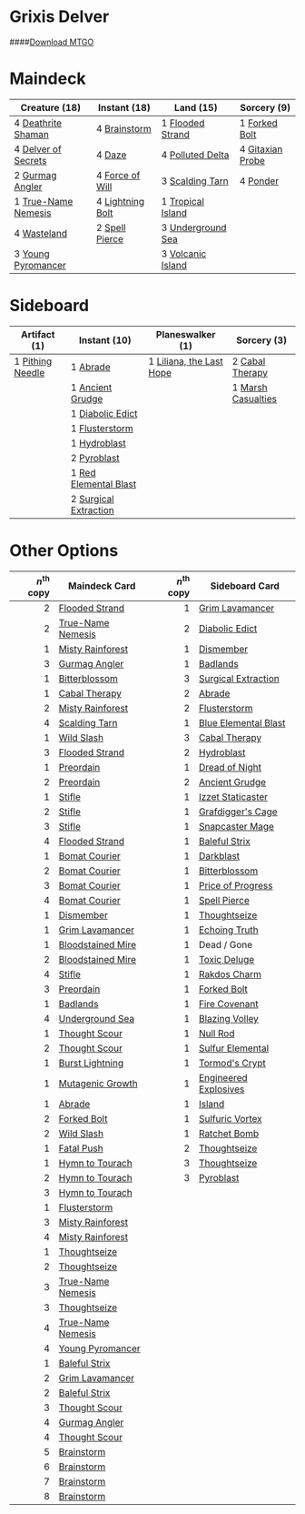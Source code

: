 # Grixis Delver

####[Download MTGO](../collection/Grixis%20Delver.txt)
# Maindeck

|                                        Creature (18)                                         |                                      Instant (18)                                       |                                         Land (15)                                          |                                       Sorcery (9)                                       |
|----------------------------------------------------------------------------------------------|-----------------------------------------------------------------------------------------|--------------------------------------------------------------------------------------------|-----------------------------------------------------------------------------------------|
|4 [Deathrite Shaman](http://gatherer.wizards.com/Pages/Card/Details.aspx?multiverseid=413757) |4 [Brainstorm](http://gatherer.wizards.com/Pages/Card/Details.aspx?multiverseid=None)    |1 [Flooded Strand](http://gatherer.wizards.com/Pages/Card/Details.aspx?multiverseid=None)   |1 [Forked Bolt](http://gatherer.wizards.com/Pages/Card/Details.aspx?multiverseid=401702) |
|4 [Delver of Secrets](http://gatherer.wizards.com/Pages/Card/Details.aspx?multiverseid=439326)|4 [Daze](http://gatherer.wizards.com/Pages/Card/Details.aspx?multiverseid=413586)        |4 [Polluted Delta](http://gatherer.wizards.com/Pages/Card/Details.aspx?multiverseid=None)   |4 [Gitaxian Probe](http://gatherer.wizards.com/Pages/Card/Details.aspx?multiverseid=None)|
|2 [Gurmag Angler](http://gatherer.wizards.com/Pages/Card/Details.aspx?multiverseid=391850)    |4 [Force of Will](http://gatherer.wizards.com/Pages/Card/Details.aspx?multiverseid=None) |3 [Scalding Tarn](http://gatherer.wizards.com/Pages/Card/Details.aspx?multiverseid=426069)  |4 [Ponder](http://gatherer.wizards.com/Pages/Card/Details.aspx?multiverseid=None)        |
|1 [True-Name Nemesis](http://gatherer.wizards.com/Pages/Card/Details.aspx?multiverseid=376562)|4 [Lightning Bolt](http://gatherer.wizards.com/Pages/Card/Details.aspx?multiverseid=None)|1 [Tropical Island](http://gatherer.wizards.com/Pages/Card/Details.aspx?multiverseid=383138)|                                                                                         |
|4 [Wasteland](http://gatherer.wizards.com/Pages/Card/Details.aspx?multiverseid=None)          |2 [Spell Pierce](http://gatherer.wizards.com/Pages/Card/Details.aspx?multiverseid=425876)|3 [Underground Sea](http://gatherer.wizards.com/Pages/Card/Details.aspx?multiverseid=383142)|                                                                                         |
|3 [Young Pyromancer](http://gatherer.wizards.com/Pages/Card/Details.aspx?multiverseid=413697) |                                                                                         |3 [Volcanic Island](http://gatherer.wizards.com/Pages/Card/Details.aspx?multiverseid=383147)|                                                                                         |


# Sideboard

|                                       Artifact (1)                                        |                                          Instant (10)                                          |                                         Planeswalker (1)                                          |                                         Sorcery (3)                                         |
|-------------------------------------------------------------------------------------------|------------------------------------------------------------------------------------------------|---------------------------------------------------------------------------------------------------|---------------------------------------------------------------------------------------------|
|1 [Pithing Needle](http://gatherer.wizards.com/Pages/Card/Details.aspx?multiverseid=425815)|1 [Abrade](http://gatherer.wizards.com/Pages/Card/Details.aspx?multiverseid=430772)             |1 [Liliana, the Last Hope](http://gatherer.wizards.com/Pages/Card/Details.aspx?multiverseid=414388)|2 [Cabal Therapy](http://gatherer.wizards.com/Pages/Card/Details.aspx?multiverseid=None)     |
|                                                                                           |1 [Ancient Grudge](http://gatherer.wizards.com/Pages/Card/Details.aspx?multiverseid=None)       |                                                                                                   |1 [Marsh Casualties](http://gatherer.wizards.com/Pages/Card/Details.aspx?multiverseid=401696)|
|                                                                                           |1 [Diabolic Edict](http://gatherer.wizards.com/Pages/Card/Details.aspx?multiverseid=None)       |                                                                                                   |                                                                                             |
|                                                                                           |1 [Flusterstorm](http://gatherer.wizards.com/Pages/Card/Details.aspx?multiverseid=None)         |                                                                                                   |                                                                                             |
|                                                                                           |1 [Hydroblast](http://gatherer.wizards.com/Pages/Card/Details.aspx?multiverseid=159231)         |                                                                                                   |                                                                                             |
|                                                                                           |2 [Pyroblast](http://gatherer.wizards.com/Pages/Card/Details.aspx?multiverseid=159243)          |                                                                                                   |                                                                                             |
|                                                                                           |1 [Red Elemental Blast](http://gatherer.wizards.com/Pages/Card/Details.aspx?multiverseid=202447)|                                                                                                   |                                                                                             |
|                                                                                           |2 [Surgical Extraction](http://gatherer.wizards.com/Pages/Card/Details.aspx?multiverseid=None)  |                                                                                                   |                                                                                             |


# Other Options

|*n*<sup>th</sup> copy|                                       Maindeck Card                                        |*n*<sup>th</sup> copy|                                         Sideboard Card                                         |
|--------------------:|--------------------------------------------------------------------------------------------|--------------------:|------------------------------------------------------------------------------------------------|
|                    2|[Flooded Strand](http://gatherer.wizards.com/Pages/Card/Details.aspx?multiverseid=None)     |                    1|[Grim Lavamancer](http://gatherer.wizards.com/Pages/Card/Details.aspx?multiverseid=None)        |
|                    2|[True-Name Nemesis](http://gatherer.wizards.com/Pages/Card/Details.aspx?multiverseid=376562)|                    2|[Diabolic Edict](http://gatherer.wizards.com/Pages/Card/Details.aspx?multiverseid=None)         |
|                    1|[Misty Rainforest](http://gatherer.wizards.com/Pages/Card/Details.aspx?multiverseid=426065) |                    1|[Dismember](http://gatherer.wizards.com/Pages/Card/Details.aspx?multiverseid=None)              |
|                    3|[Gurmag Angler](http://gatherer.wizards.com/Pages/Card/Details.aspx?multiverseid=391850)    |                    1|[Badlands](http://gatherer.wizards.com/Pages/Card/Details.aspx?multiverseid=382852)             |
|                    1|[Bitterblossom](http://gatherer.wizards.com/Pages/Card/Details.aspx?multiverseid=None)      |                    3|[Surgical Extraction](http://gatherer.wizards.com/Pages/Card/Details.aspx?multiverseid=None)    |
|                    1|[Cabal Therapy](http://gatherer.wizards.com/Pages/Card/Details.aspx?multiverseid=None)      |                    2|[Abrade](http://gatherer.wizards.com/Pages/Card/Details.aspx?multiverseid=430772)               |
|                    2|[Misty Rainforest](http://gatherer.wizards.com/Pages/Card/Details.aspx?multiverseid=426065) |                    2|[Flusterstorm](http://gatherer.wizards.com/Pages/Card/Details.aspx?multiverseid=None)           |
|                    4|[Scalding Tarn](http://gatherer.wizards.com/Pages/Card/Details.aspx?multiverseid=426069)    |                    1|[Blue Elemental Blast](http://gatherer.wizards.com/Pages/Card/Details.aspx?multiverseid=None)   |
|                    1|[Wild Slash](http://gatherer.wizards.com/Pages/Card/Details.aspx?multiverseid=391959)       |                    3|[Cabal Therapy](http://gatherer.wizards.com/Pages/Card/Details.aspx?multiverseid=None)          |
|                    3|[Flooded Strand](http://gatherer.wizards.com/Pages/Card/Details.aspx?multiverseid=None)     |                    2|[Hydroblast](http://gatherer.wizards.com/Pages/Card/Details.aspx?multiverseid=159231)           |
|                    1|[Preordain](http://gatherer.wizards.com/Pages/Card/Details.aspx?multiverseid=265979)        |                    1|[Dread of Night](http://gatherer.wizards.com/Pages/Card/Details.aspx?multiverseid=4658)         |
|                    2|[Preordain](http://gatherer.wizards.com/Pages/Card/Details.aspx?multiverseid=265979)        |                    2|[Ancient Grudge](http://gatherer.wizards.com/Pages/Card/Details.aspx?multiverseid=None)         |
|                    1|[Stifle](http://gatherer.wizards.com/Pages/Card/Details.aspx?multiverseid=None)             |                    1|[Izzet Staticaster](http://gatherer.wizards.com/Pages/Card/Details.aspx?multiverseid=253638)    |
|                    2|[Stifle](http://gatherer.wizards.com/Pages/Card/Details.aspx?multiverseid=None)             |                    1|[Grafdigger's Cage](http://gatherer.wizards.com/Pages/Card/Details.aspx?multiverseid=426046)    |
|                    3|[Stifle](http://gatherer.wizards.com/Pages/Card/Details.aspx?multiverseid=None)             |                    1|[Snapcaster Mage](http://gatherer.wizards.com/Pages/Card/Details.aspx?multiverseid=None)        |
|                    4|[Flooded Strand](http://gatherer.wizards.com/Pages/Card/Details.aspx?multiverseid=None)     |                    1|[Baleful Strix](http://gatherer.wizards.com/Pages/Card/Details.aspx?multiverseid=423507)        |
|                    1|[Bomat Courier](http://gatherer.wizards.com/Pages/Card/Details.aspx?multiverseid=417772)    |                    1|[Darkblast](http://gatherer.wizards.com/Pages/Card/Details.aspx?multiverseid=87922)             |
|                    2|[Bomat Courier](http://gatherer.wizards.com/Pages/Card/Details.aspx?multiverseid=417772)    |                    1|[Bitterblossom](http://gatherer.wizards.com/Pages/Card/Details.aspx?multiverseid=None)          |
|                    3|[Bomat Courier](http://gatherer.wizards.com/Pages/Card/Details.aspx?multiverseid=417772)    |                    1|[Price of Progress](http://gatherer.wizards.com/Pages/Card/Details.aspx?multiverseid=234714)    |
|                    4|[Bomat Courier](http://gatherer.wizards.com/Pages/Card/Details.aspx?multiverseid=417772)    |                    1|[Spell Pierce](http://gatherer.wizards.com/Pages/Card/Details.aspx?multiverseid=425876)         |
|                    1|[Dismember](http://gatherer.wizards.com/Pages/Card/Details.aspx?multiverseid=None)          |                    1|[Thoughtseize](http://gatherer.wizards.com/Pages/Card/Details.aspx?multiverseid=438676)         |
|                    1|[Grim Lavamancer](http://gatherer.wizards.com/Pages/Card/Details.aspx?multiverseid=None)    |                    1|[Echoing Truth](http://gatherer.wizards.com/Pages/Card/Details.aspx?multiverseid=370394)        |
|                    1|[Bloodstained Mire](http://gatherer.wizards.com/Pages/Card/Details.aspx?multiverseid=None)  |                    1|Dead / Gone                                                                                     |
|                    2|[Bloodstained Mire](http://gatherer.wizards.com/Pages/Card/Details.aspx?multiverseid=None)  |                    1|[Toxic Deluge](http://gatherer.wizards.com/Pages/Card/Details.aspx?multiverseid=413650)         |
|                    4|[Stifle](http://gatherer.wizards.com/Pages/Card/Details.aspx?multiverseid=None)             |                    1|[Rakdos Charm](http://gatherer.wizards.com/Pages/Card/Details.aspx?multiverseid=433122)         |
|                    3|[Preordain](http://gatherer.wizards.com/Pages/Card/Details.aspx?multiverseid=265979)        |                    1|[Forked Bolt](http://gatherer.wizards.com/Pages/Card/Details.aspx?multiverseid=401702)          |
|                    1|[Badlands](http://gatherer.wizards.com/Pages/Card/Details.aspx?multiverseid=382852)         |                    1|[Fire Covenant](http://gatherer.wizards.com/Pages/Card/Details.aspx?multiverseid=159836)        |
|                    4|[Underground Sea](http://gatherer.wizards.com/Pages/Card/Details.aspx?multiverseid=383142)  |                    1|[Blazing Volley](http://gatherer.wizards.com/Pages/Card/Details.aspx?multiverseid=426821)       |
|                    1|[Thought Scour](http://gatherer.wizards.com/Pages/Card/Details.aspx?multiverseid=438642)    |                    1|[Null Rod](http://gatherer.wizards.com/Pages/Card/Details.aspx?multiverseid=383034)             |
|                    2|[Thought Scour](http://gatherer.wizards.com/Pages/Card/Details.aspx?multiverseid=438642)    |                    1|[Sulfur Elemental](http://gatherer.wizards.com/Pages/Card/Details.aspx?multiverseid=122416)     |
|                    1|[Burst Lightning](http://gatherer.wizards.com/Pages/Card/Details.aspx?multiverseid=None)    |                    1|[Tormod's Crypt](http://gatherer.wizards.com/Pages/Card/Details.aspx?multiverseid=None)         |
|                    1|[Mutagenic Growth](http://gatherer.wizards.com/Pages/Card/Details.aspx?multiverseid=397717) |                    1|[Engineered Explosives](http://gatherer.wizards.com/Pages/Card/Details.aspx?multiverseid=370549)|
|                    1|[Abrade](http://gatherer.wizards.com/Pages/Card/Details.aspx?multiverseid=430772)           |                    1|[Island](http://gatherer.wizards.com/Pages/Card/Details.aspx?multiverseid=439602)               |
|                    2|[Forked Bolt](http://gatherer.wizards.com/Pages/Card/Details.aspx?multiverseid=401702)      |                    1|[Sulfuric Vortex](http://gatherer.wizards.com/Pages/Card/Details.aspx?multiverseid=383117)      |
|                    2|[Wild Slash](http://gatherer.wizards.com/Pages/Card/Details.aspx?multiverseid=391959)       |                    1|[Ratchet Bomb](http://gatherer.wizards.com/Pages/Card/Details.aspx?multiverseid=None)           |
|                    1|[Fatal Push](http://gatherer.wizards.com/Pages/Card/Details.aspx?multiverseid=423724)       |                    2|[Thoughtseize](http://gatherer.wizards.com/Pages/Card/Details.aspx?multiverseid=438676)         |
|                    1|[Hymn to Tourach](http://gatherer.wizards.com/Pages/Card/Details.aspx?multiverseid=382976)  |                    3|[Thoughtseize](http://gatherer.wizards.com/Pages/Card/Details.aspx?multiverseid=438676)         |
|                    2|[Hymn to Tourach](http://gatherer.wizards.com/Pages/Card/Details.aspx?multiverseid=382976)  |                    3|[Pyroblast](http://gatherer.wizards.com/Pages/Card/Details.aspx?multiverseid=159243)            |
|                    3|[Hymn to Tourach](http://gatherer.wizards.com/Pages/Card/Details.aspx?multiverseid=382976)  |                     |                                                                                                |
|                    1|[Flusterstorm](http://gatherer.wizards.com/Pages/Card/Details.aspx?multiverseid=None)       |                     |                                                                                                |
|                    3|[Misty Rainforest](http://gatherer.wizards.com/Pages/Card/Details.aspx?multiverseid=426065) |                     |                                                                                                |
|                    4|[Misty Rainforest](http://gatherer.wizards.com/Pages/Card/Details.aspx?multiverseid=426065) |                     |                                                                                                |
|                    1|[Thoughtseize](http://gatherer.wizards.com/Pages/Card/Details.aspx?multiverseid=438676)     |                     |                                                                                                |
|                    2|[Thoughtseize](http://gatherer.wizards.com/Pages/Card/Details.aspx?multiverseid=438676)     |                     |                                                                                                |
|                    3|[True-Name Nemesis](http://gatherer.wizards.com/Pages/Card/Details.aspx?multiverseid=376562)|                     |                                                                                                |
|                    3|[Thoughtseize](http://gatherer.wizards.com/Pages/Card/Details.aspx?multiverseid=438676)     |                     |                                                                                                |
|                    4|[True-Name Nemesis](http://gatherer.wizards.com/Pages/Card/Details.aspx?multiverseid=376562)|                     |                                                                                                |
|                    4|[Young Pyromancer](http://gatherer.wizards.com/Pages/Card/Details.aspx?multiverseid=413697) |                     |                                                                                                |
|                    1|[Baleful Strix](http://gatherer.wizards.com/Pages/Card/Details.aspx?multiverseid=423507)    |                     |                                                                                                |
|                    2|[Grim Lavamancer](http://gatherer.wizards.com/Pages/Card/Details.aspx?multiverseid=None)    |                     |                                                                                                |
|                    2|[Baleful Strix](http://gatherer.wizards.com/Pages/Card/Details.aspx?multiverseid=423507)    |                     |                                                                                                |
|                    3|[Thought Scour](http://gatherer.wizards.com/Pages/Card/Details.aspx?multiverseid=438642)    |                     |                                                                                                |
|                    4|[Gurmag Angler](http://gatherer.wizards.com/Pages/Card/Details.aspx?multiverseid=391850)    |                     |                                                                                                |
|                    4|[Thought Scour](http://gatherer.wizards.com/Pages/Card/Details.aspx?multiverseid=438642)    |                     |                                                                                                |
|                    5|[Brainstorm](http://gatherer.wizards.com/Pages/Card/Details.aspx?multiverseid=None)         |                     |                                                                                                |
|                    6|[Brainstorm](http://gatherer.wizards.com/Pages/Card/Details.aspx?multiverseid=None)         |                     |                                                                                                |
|                    7|[Brainstorm](http://gatherer.wizards.com/Pages/Card/Details.aspx?multiverseid=None)         |                     |                                                                                                |
|                    8|[Brainstorm](http://gatherer.wizards.com/Pages/Card/Details.aspx?multiverseid=None)         |                     |                                                                                                |

